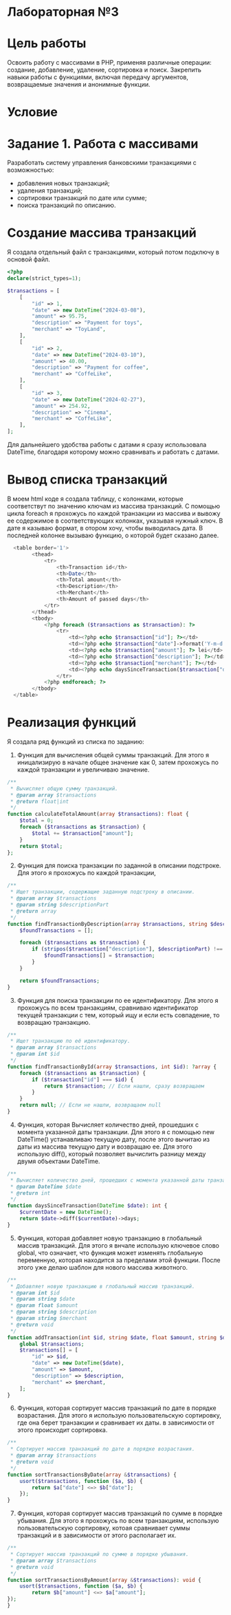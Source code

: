 # Лабораторная №3
# Цель работы
Освоить работу с массивами в PHP, применяя различные операции: создание, добавление, удаление, сортировка и поиск. Закрепить навыки работы с функциями, включая передачу аргументов, возвращаемые значения и анонимные функции.
# Условие
# Задание 1. Работа с массивами
Разработать систему управления банковскими транзакциями с возможностью:
* добавления новых транзакций;
* удаления транзакций;
* сортировки транзакций по дате или сумме;
* поиска транзакций по описанию.
# Создание массива транзакций
Я создала отдельный файл с транзакциями, который потом подключу в основой файл.
```php
<?php
declare(strict_types=1);

$transactions = [
    [
        "id" => 1,
        "date" => new DateTime("2024-03-08"),
        "amount" => 95.75,
        "description" => "Payment for toys",
        "merchant" => "ToyLand",
    ],
    [
        "id" => 2,
        "date" => new DateTime("2024-03-10"),
        "amount" => 40.00,
        "description" => "Payment for coffee",
        "merchant" => "CoffeLike",
    ],
    [
        "id" => 3,
        "date" => new DateTime("2024-02-27"),
        "amount" => 254.92,
        "description" => "Cinema",
        "merchant" => "CoffeLike",
    ],
];
```
Для дальнейшего удобства работы с датами я сразу использовала DateTime, благодаря которому можно сравнивать и работать с датами.
# Вывод списка транзакций
В моем html коде я создала таблицу, с колонками, которые соответствут по значению ключам из массива транзакций. С помощью цикла foreach я прохожусь по каждой транзакции из массива и вывожу ее содержимое в соответствующих колонках, указывая нужный ключ. В дате я казываю формат, в отором хочу, чтобы выводилась дата. В последней колонке вызываю функцию, о которой будет сказано далее.
```php
  <table border='1'>
        <thead>
            <tr>
                <th>Transaction id</th>
                <th>Date</th>
                <th>Total amount</th>
                <th>Description</th>
                <th>Merchant</th>
                <th>Amount of passed days</th>
            </tr>
        </thead>
        <tbody>
            <?php foreach ($transactions as $transaction): ?>
                <tr>
                    <td><?php echo $transaction["id"]; ?></td>
                    <td><?php echo $transaction["date"]->format('Y-m-d'); ?></td>
                    <td><?php echo $transaction["amount"]; ?> lei</td>
                    <td><?php echo $transaction["description"]; ?></td>
                    <td><?php echo $transaction["merchant"]; ?></td>
                    <td><?php echo daysSinceTransaction($transaction["date"]); ?></td>
                </tr>
            <?php endforeach; ?>
        </tbody>
  </table>
```
# Реализация функций
Я создала ряд функций из списка по заданию:
1. Функция для вычисления общей суммы транзакций. Для этого я иницализирую в начале общее значение как 0, затем прохожусь по каждой транзакции и увеличиваю значение.
```php
/**
 * Вычисляет общую сумму транзакций.
 * @param array $transactions
 * @return float|int
 */
function calculateTotalAmount(array $transactions): float {
    $total = 0;
    foreach ($transactions as $transaction) {
        $total += $transaction["amount"];
    }
    return $total;
};
```
2. Функция для поиска транзакции по заданной в описании подстроке. Для этого я прохожусь по каждой транзакции, 
```php
/**
 * Ищет транзакции, содержащие заданную подстроку в описании.
 * @param array $transactions
 * @param string $descriptionPart
 * @return array
 */
function findTransactionByDescription(array $transactions, string $descriptionPart): array {
    $foundTransactions = [];

    foreach ($transactions as $transaction) {
        if (stripos($transaction["description"], $descriptionPart) !== false) {
            $foundTransactions[] = $transaction;
        }
    }

    return $foundTransactions;
}
```
3. Функция для поиска транзакции по ее идентификатору. Для этого я прохожусь по всем транзакциям, сравниваю идентификатор текущей транзакции с тем, который ищу и если есть совпадение, то возвращаю транзакцию.
```php
/**
 * Ищет транзакцию по её идентификатору.
 * @param array $transactions
 * @param int $id
 */
function findTransactionById(array $transactions, int $id): ?array {
    foreach ($transactions as $transaction) {
        if ($transaction["id"] === $id) {
            return $transaction; // Если нашли, сразу возвращаем
        }
    }
    return null; // Если не нашли, возвращаем null
}
```
4. Функция, которая Вычисляет количество дней, прошедших с момента указанной даты транзакции. Для этого я с помощью new DateTime() устанавливаю текущую дату, после этого вычитаю из даты из массива текущую дату и возвращаю ее. Для этого использую diff(), который позволяет вычислить разницу между двумя объектами DateTime.
```php
/**
 * Вычисляет количество дней, прошедших с момента указанной даты транзакции.
 * @param DateTime $date
 * @return int
 */
function daysSinceTransaction(DateTime $date): int {
    $currentDate = new DateTime();
    return $date->diff($currentDate)->days;
}
```
5. Функция, которая добавляет новую транзакцию в глобальный массив транзакций. Для этого я внчале использую ключевое слово global, что означает, что функция может изменять глобальную переменную, которая находится за пределами этой функции. После этого уже делаю шаблон для нового массива животного.
```php
/**
 * Добавляет новую транзакцию в глобальный массив транзакций.
 * @param int $id
 * @param string $date
 * @param float $amount
 * @param string $description
 * @param string $merchant
 * @return void
 */
function addTransaction(int $id, string $date, float $amount, string $description, string $merchant): void {
    global $transactions;
    $transactions[] = [
        "id" => $id,
        "date" => new DateTime($date),
        "amount" => $amount,
        "description" => $description,
        "merchant" => $merchant,
    ];
}
```
6. Функция, которая сортирует массив транзакций по дате в порядке возрастания. Для этого я использую пользовательскую сортировку, где она берет транзакции и сравнивает их даты. в зависимости от этого происходит сортировка.
```php
/**
 * Сортирует массив транзакций по дате в порядке возрастания.
 * @param array $transactions
 * @return void
 */
function sortTransactionsByDate(array &$transactions) {
    usort($transactions, function ($a, $b) {
        return $a["date"] <=> $b["date"];
    });
}
```
7. Функция, которая сортирует массив транзакций по сумме в порядке убывания. Для этого я прохожусь по всем транзакциям, использую пользовательскую сортировку, котоая сравнивает суммы транзакций и в зависимости от этого располагает их.
```php
/**
 * Сортирует массив транзакций по сумме в порядке убывания.
 * @param array $transactions
 * @return void
 */
function sortTransactionsByAmount(array &$transactions): void {
    usort($transactions, function ($a, $b) {
        return $b["amount"] <=> $a["amount"];
});
}
```
